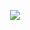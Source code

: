 <p align="center">
  <span>
    <img src="https://github-readme-stats.vercel.app/api/top-langs/?username=ricardofariac&layout=compact" />
  </span>
</p>

